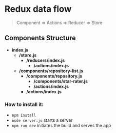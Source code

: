 # Redux data flow
> Component => Actions => Reducer => Store

## Components Structure
* __index.js__
    * __/store.js__
        * __/reducers/index.js__
            * __/actions/index.js__
    * __/components/repository-list.js__
        * __/components/repository.js__
            * __/components/star-rater.js__
            * __/actions/index.js__
        * __/actions/index.js__

### How to install it:
* `npm install`
* `node server.js` starts a server
* `npm run dev` initiates the build and serves the app
